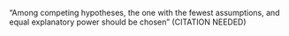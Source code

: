 “Among competing hypotheses, the one with the fewest assumptions, and equal explanatory power should be chosen” (CITATION NEEDED)

